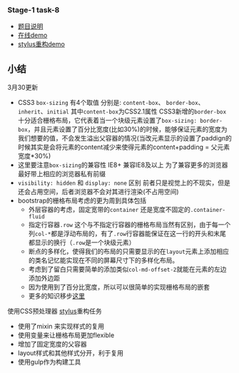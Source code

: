 ### Stage-1 task-8

 * [题目说明](http://ife.baidu.com/task/detail?taskId=8)
 * [在线demo](http://hisimmer.com/IFE-2016/stage-1/task-8/)
 * [stylus重构demo](http://hisimmer.com/IFE-2016/stage-1/task-8/stylus.html)

## 小结 
3月30更新

 * CSS3 `box-sizing` 有4个取值 分别是: `content-box`、 `border-box`、`inherit`、`initial` 其中`content-box`为CSS2.1属性  CSS3新增的`border-box`十分适合栅格布局，它代表着当一个块级元素设置了`box-sizing: border-box`，并且元素设置了百分比宽度(比如30%)的时候，能够保证元素的宽度为我们想要的值，不会发生溢出父容器的情况(当改元素显示的设置了paddign的时候其实是会将元素的content减少来使得元素的content+padding = 父元素宽度*30%)
 * 这里要注意`box-sizing`的兼容性  IE8+ 兼容IE8及以上 为了兼容更多的浏览器 最好带上相应的浏览器私有前缀
 * `visibility: hidden` 和 `display: none` 区别  前者只是视觉上的不现实，但是还会占用空间，后者浏览器不会对其进行渲染(不占用空间)
 * bootstrap的栅格布局考虑的更为周到具体包括
   * 外层容器的考虑，固定宽带的`container` 还是宽度不固定的`.container-fluid`
   * 指定行容器`.row` 这个与不指定行容器的栅格布局当然有区别，由于每一个列`col-*`都是浮动布局的，有了`.row`行容器能保证在这一行的开头和末尾都显示的换行（`.row`是一个块级元素）
   * 断点的多样化，使得我们的布局的只需要显示的在`layout`元素上添加相应的类名记忆能实现在不同的屏幕尺寸下的多样化布局。
   * 考虑到了留白只需要简单的添加类似`col-md-offset-2`就能在元素的左边添加外边距
   * 因为使用到了百分比宽度，所以可以很简单的实现栅格布局的嵌套
   * 更多的知识移步[这里](http://v4-alpha.getbootstrap.com/layout/grid/#how-it-works)

使用CSS预处理器 [stylus](http://stylus-lang.com/docs/iteration.html)重构任务

 * 使用了mixin 来实现样式的复用
 * 使用变量来让栅格布局更加flexible
 * 增加了固定宽度的父容器
 * layout样式和其他样式分开，利于复用
 * 使用gulp作为构建工具

